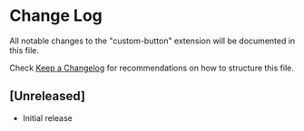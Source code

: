 # Change Log

All notable changes to the "custom-button" extension will be documented in this file.

Check [Keep a Changelog](http://keepachangelog.com/) for recommendations on how to structure this file.

## [Unreleased]

- Initial release